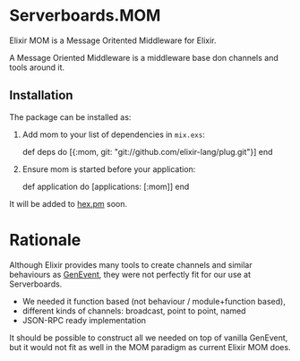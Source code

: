 # Serverboards.MOM

Elixir MOM is a Message Oritented Middleware for Elixir.

A Message Oriented Middleware is a middleware base don channels and tools around
it.

## Installation

The package can be installed as:

  1. Add mom to your list of dependencies in `mix.exs`:

        def deps do
          [{:mom,  git: "git://github.com/elixir-lang/plug.git"}]
        end

  2. Ensure mom is started before your application:

        def application do
          [applications: [:mom]]
        end

It will be added to [hex.pm](https://hex.pm) soon.

# Rationale

Although Elixir provides many tools to create channels and similar behaviours as
[GenEvent](http://elixir-lang.org/docs/stable/elixir/GenEvent.html), they were
not perfectly fit for our use at Serverboards.

  * We needed it function based (not behaviour / module+function based),
  * different kinds of channels: broadcast, point to point, named
  * JSON-RPC ready implementation

It should be possible to construct all we needed on top of vanilla GenEvent, but
it would not fit as well in the MOM paradigm as current Elixir MOM does.
